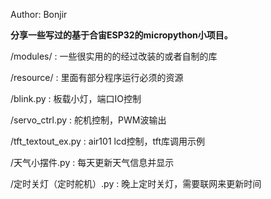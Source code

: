 Author: Bonjir

**分享一些写过的基于合宙ESP32的micropython小项目。**

/modules/ : 	一些很实用的的经过改装的或者自制的库

/resource/ : 	里面有部分程序运行必须的资源

/blink.py : 	板载小灯，端口IO控制

/servo_ctrl.py : 	舵机控制，PWM波输出

/tft_textout_ex.py : 	air101 lcd控制，tft库调用示例

/天气小摆件.py : 	每天更新天气信息并显示

/定时关灯（定时舵机）.py : 	晚上定时关灯，需要联网来更新时间